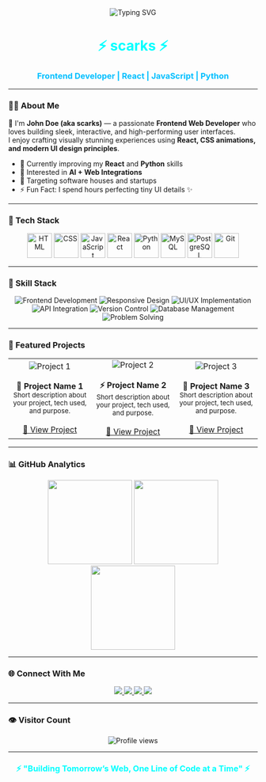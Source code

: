 <!-- Profile README for scarks -->
<div align="center">
  
  <!-- Typing Animation -->
  <img src="https://readme-typing-svg.demolab.com?font=Fira+Code&pause=1000&color=00FFFF&center=true&vCenter=true&width=600&lines=Hey+there!+I'm+scarks;Frontend+Developer+%7C+React+Enthusiast;Creating+Interactive+and+Dynamic+Web+Experiences" alt="Typing SVG" />

  <!-- Neon Name Title -->
  <h1 style="color:#00FFFF;">⚡ scarks ⚡</h1>
  <h3 style="color:#00BFFF;">Frontend Developer | React | JavaScript | Python</h3>

</div>

---

### 👨‍💻 About Me
🚀 I'm **John Doe (aka scarks)** — a passionate **Frontend Web Developer** who loves building sleek, interactive, and high-performing user interfaces.  
I enjoy crafting visually stunning experiences using **React, CSS animations, and modern UI design principles**.  

- 🌱 Currently improving my **React** and **Python** skills  
- 🧠 Interested in **AI + Web Integrations**  
- 💼 Targeting software houses and startups  
- ⚡ Fun Fact: I spend hours perfecting tiny UI details ✨

---

### 🧰 Tech Stack

<div align="center">
  
  <!-- HTML -->
  <img src="https://skillicons.dev/icons?i=html" height="50" alt="HTML" />
  <!-- CSS -->
  <img src="https://skillicons.dev/icons?i=css" height="50" alt="CSS" />
  <!-- JavaScript -->
  <img src="https://skillicons.dev/icons?i=javascript" height="50" alt="JavaScript" />
  <!-- React -->
  <img src="https://skillicons.dev/icons?i=react" height="50" alt="React" />
  <!-- Python -->
  <img src="https://skillicons.dev/icons?i=python" height="50" alt="Python" />
  <!-- MySQL -->
  <img src="https://skillicons.dev/icons?i=mysql" height="50" alt="MySQL" />
  <!-- PostgreSQL -->
  <img src="https://skillicons.dev/icons?i=postgresql" height="50" alt="PostgreSQL" />
  <!-- Git -->
  <img src="https://skillicons.dev/icons?i=git" height="50" alt="Git" />

</div>

---

### 🧠 Skill Stack

<div align="center">

![Frontend Development](https://img.shields.io/badge/Frontend_Development-00FFFF?style=for-the-badge&logoColor=black)
![Responsive Design](https://img.shields.io/badge/Responsive_Design-00BFFF?style=for-the-badge&logoColor=black)
![UI/UX Implementation](https://img.shields.io/badge/UI%2FUX_Implementation-007FFF?style=for-the-badge&logoColor=black)
![API Integration](https://img.shields.io/badge/API_Integration-1E90FF?style=for-the-badge&logoColor=black)
![Version Control](https://img.shields.io/badge/Version_Control-00CED1?style=for-the-badge&logoColor=black)
![Database Management](https://img.shields.io/badge/Database_Management-20B2AA?style=for-the-badge&logoColor=black)
![Problem Solving](https://img.shields.io/badge/Problem_Solving-00FA9A?style=for-the-badge&logoColor=black)

</div>

---

### 🚀 Featured Projects  

<div align="center">

  <table>
    <tr>
      <td align="center" width="300px">
        <img src="https://via.placeholder.com/300x150/000000/00FFFF?text=Project+1" alt="Project 1"/><br><br>
        <b>💎 Project Name 1</b><br>
        <sub>Short description about your project, tech used, and purpose.</sub><br><br>
        <a href="#">🔗 View Project</a>
      </td>
      <td align="center" width="300px">
        <img src="https://via.placeholder.com/300x150/000000/00FFFF?text=Project+2" alt="Project 2"/><br><br>
        <b>⚡ Project Name 2</b><br>
        <sub>Short description about your project, tech used, and purpose.</sub><br><br>
        <a href="#">🔗 View Project</a>
      </td>
      <td align="center" width="300px">
        <img src="https://via.placeholder.com/300x150/000000/00FFFF?text=Project+3" alt="Project 3"/><br><br>
        <b>🚀 Project Name 3</b><br>
        <sub>Short description about your project, tech used, and purpose.</sub><br><br>
        <a href="#">🔗 View Project</a>
      </td>
    </tr>
  </table>

</div>

---

### 📊 GitHub Analytics

<div align="center">

  <!-- GitHub Stats -->
  <img src="https://github-readme-stats.vercel.app/api?username=scarks&show_icons=true&theme=tokyonight&hide_border=true" height="170" />
  
  <!-- Streak Stats -->
  <img src="https://streak-stats.demolab.com?user=scarks&theme=tokyonight&hide_border=true" height="170" />

  <!-- Top Languages -->
  <img src="https://github-readme-stats.vercel.app/api/top-langs/?username=scarks&layout=compact&theme=tokyonight&hide_border=true" height="170" />

</div>

---

### 🌐 Connect With Me

<div align="center">

<a href="https://your-portfolio-link.com" target="_blank">
  <img src="https://img.shields.io/badge/Portfolio-00FFFF?style=for-the-badge&logo=firefox&logoColor=black" />
</a>

<a href="https://www.linkedin.com/" target="_blank">
  <img src="https://img.shields.io/badge/LinkedIn-00BFFF?style=for-the-badge&logo=linkedin&logoColor=white" />
</a>

<a href="https://www.instagram.com/" target="_blank">
  <img src="https://img.shields.io/badge/Instagram-FF1493?style=for-the-badge&logo=instagram&logoColor=white" />
</a>

<a href="https://github.com/scarks" target="_blank">
  <img src="https://img.shields.io/badge/GitHub-0D1117?style=for-the-badge&logo=github&logoColor=white" />
</a>

</div>

---

### 👁️ Visitor Count
<p align="center">
  <img src="https://komarev.com/ghpvc/?username=scarks&label=Profile+Views&color=00FFFF&style=flat-square" alt="Profile views" />
</p>

---

<div align="center">
  <h3 style="color:#00FFFF;">⚡ "Building Tomorrow’s Web, One Line of Code at a Time" ⚡</h3>
</div>
